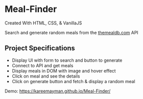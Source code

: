 # Meal-Finder
Created With HTML, CSS, & VanillaJS

Search and generate random meals from the [themealdb.com](https://www.themealdb.com) API

## Project Specifications

- Display UI with form to search and button to generate
- Connect to API and get meals
- Display meals in DOM with image and hover effect
- Click on meal and see the details
- Click on generate button and fetch & display a random meal

Demo: https://kareemayman.github.io/Meal-Finder/
